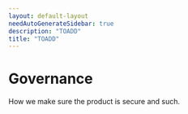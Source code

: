 ```yaml
---
layout: default-layout
needAutoGenerateSidebar: true
description: "TOADD"
title: "TOADD"
---
```


# Governance

How we make sure the product is secure and such.
